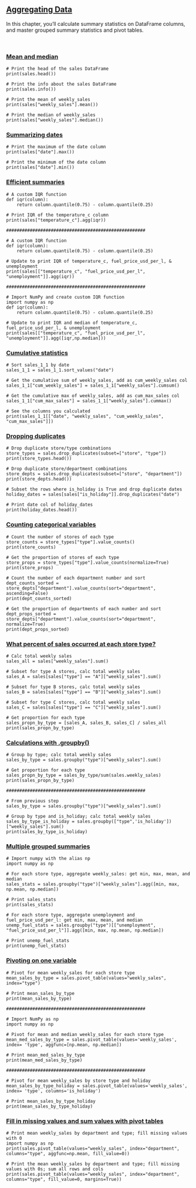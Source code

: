 ## [Aggregating Data](https://campus.datacamp.com/courses/data-manipulation-with-pandas/aggregating-dataframes)

In this chapter, you’ll calculate summary statistics on DataFrame columns, and master grouped summary statistics and pivot tables.

<br>

### [Mean and median](https://campus.datacamp.com/courses/data-manipulation-with-pandas/aggregating-dataframes?ex=2)

```
# Print the head of the sales DataFrame
print(sales.head())

# Print the info about the sales DataFrame
print(sales.info())

# Print the mean of weekly_sales
print(sales["weekly_sales"].mean())

# Print the median of weekly_sales
print(sales["weekly_sales"].median())
```

### [Summarizing dates](https://campus.datacamp.com/courses/data-manipulation-with-pandas/aggregating-dataframes?ex=3)

```
# Print the maximum of the date column
print(sales["date"].max())

# Print the minimum of the date column
print(sales["date"].min())

```

### [Efficient summaries](https://campus.datacamp.com/courses/data-manipulation-with-pandas/aggregating-dataframes?ex=4)

```
# A custom IQR function
def iqr(column):
    return column.quantile(0.75) - column.quantile(0.25)
    
# Print IQR of the temperature_c column
print(sales["temperature_c"].agg(iqr))

#####################################################

# A custom IQR function
def iqr(column):
    return column.quantile(0.75) - column.quantile(0.25)

# Update to print IQR of temperature_c, fuel_price_usd_per_l, & unemployment
print(sales[["temperature_c", "fuel_price_usd_per_l", "unemployment"]].agg(iqr))

#####################################################

# Import NumPy and create custom IQR function
import numpy as np
def iqr(column):
    return column.quantile(0.75) - column.quantile(0.25)

# Update to print IQR and median of temperature_c, fuel_price_usd_per_l, & unemployment
print(sales[["temperature_c", "fuel_price_usd_per_l", "unemployment"]].agg([iqr,np.median]))
```

### [Cumulative statistics](https://campus.datacamp.com/courses/data-manipulation-with-pandas/aggregating-dataframes?ex=5)

```
# Sort sales_1_1 by date
sales_1_1 = sales_1_1.sort_values("date")

# Get the cumulative sum of weekly_sales, add as cum_weekly_sales col
sales_1_1["cum_weekly_sales"] = sales_1_1["weekly_sales"].cumsum()

# Get the cumulative max of weekly_sales, add as cum_max_sales col
sales_1_1["cum_max_sales"] = sales_1_1["weekly_sales"].cummax()

# See the columns you calculated
print(sales_1_1[["date", "weekly_sales", "cum_weekly_sales", "cum_max_sales"]])
```

### [Dropping duplicates](https://campus.datacamp.com/courses/data-manipulation-with-pandas/aggregating-dataframes?ex=7)

```
# Drop duplicate store/type combinations
store_types = sales.drop_duplicates(subset=["store", "type"])
print(store_types.head())

# Drop duplicate store/department combinations
store_depts = sales.drop_duplicates(subset=["store", "department"])
print(store_depts.head())

# Subset the rows where is_holiday is True and drop duplicate dates
holiday_dates = sales[sales["is_holiday"]].drop_duplicates("date")

# Print date col of holiday_dates
print(holiday_dates.head())
```

### [Counting categorical variables](https://campus.datacamp.com/courses/data-manipulation-with-pandas/aggregating-dataframes?ex=8)

```
# Count the number of stores of each type
store_counts = store_types["type"].value_counts()
print(store_counts)

# Get the proportion of stores of each type
store_props = store_types["type"].value_counts(normalize=True)
print(store_props)

# Count the number of each department number and sort
dept_counts_sorted = store_depts["department"].value_counts(sort="department", ascending=False)
print(dept_counts_sorted)

# Get the proportion of departments of each number and sort
dept_props_sorted = store_depts["department"].value_counts(sort="department", normalize=True)
print(dept_props_sorted)
```

### [What percent of sales occurred at each store type?](https://campus.datacamp.com/courses/data-manipulation-with-pandas/aggregating-dataframes?ex=10)

```
# Calc total weekly sales
sales_all = sales["weekly_sales"].sum()

# Subset for type A stores, calc total weekly sales
sales_A = sales[sales["type"] == "A"]["weekly_sales"].sum()

# Subset for type B stores, calc total weekly sales
sales_B = sales[sales["type"] == "B"]["weekly_sales"].sum()

# Subset for type C stores, calc total weekly sales
sales_C = sales[sales["type"] == "C"]["weekly_sales"].sum()

# Get proportion for each type
sales_propn_by_type = [sales_A, sales_B, sales_C] / sales_all
print(sales_propn_by_type)
```

### [Calculations with .groupby()](https://campus.datacamp.com/courses/data-manipulation-with-pandas/aggregating-dataframes?ex=11)

```
# Group by type; calc total weekly sales
sales_by_type = sales.groupby("type")["weekly_sales"].sum()

# Get proportion for each type
sales_propn_by_type = sales_by_type/sum(sales.weekly_sales) 
print(sales_propn_by_type)

#####################################################

# From previous step
sales_by_type = sales.groupby("type")["weekly_sales"].sum()

# Group by type and is_holiday; calc total weekly sales
sales_by_type_is_holiday = sales.groupby(["type",'is_holiday'])["weekly_sales"].sum()
print(sales_by_type_is_holiday)
```

### [Multiple grouped summaries](https://campus.datacamp.com/courses/data-manipulation-with-pandas/aggregating-dataframes?ex=12)

```
# Import numpy with the alias np
import numpy as np

# For each store type, aggregate weekly_sales: get min, max, mean, and median
sales_stats = sales.groupby("type")["weekly_sales"].agg([min, max, np.mean, np.median])

# Print sales_stats
print(sales_stats)

# For each store type, aggregate unemployment and fuel_price_usd_per_l: get min, max, mean, and median
unemp_fuel_stats = sales.groupby("type")[["unemployment", "fuel_price_usd_per_l"]].agg([min, max, np.mean, np.median])

# Print unemp_fuel_stats
print(unemp_fuel_stats)
```

### [Pivoting on one variable](https://campus.datacamp.com/courses/data-manipulation-with-pandas/aggregating-dataframes?ex=14)

```
# Pivot for mean weekly_sales for each store type
mean_sales_by_type = sales.pivot_table(values="weekly_sales", index="type")

# Print mean_sales_by_type
print(mean_sales_by_type)

#####################################################

# Import NumPy as np
import numpy as np

# Pivot for mean and median weekly_sales for each store type
mean_med_sales_by_type = sales.pivot_table(values='weekly_sales', index= 'type', aggfunc=[np.mean, np.median])

# Print mean_med_sales_by_type
print(mean_med_sales_by_type)

#####################################################

# Pivot for mean weekly_sales by store type and holiday 
mean_sales_by_type_holiday = sales.pivot_table(values='weekly_sales', index= 'type', columns='is_holiday')

# Print mean_sales_by_type_holiday
print(mean_sales_by_type_holiday)

```

### [Fill in missing values and sum values with pivot tables](https://campus.datacamp.com/courses/data-manipulation-with-pandas/aggregating-dataframes?ex=15)

```
# Print mean weekly_sales by department and type; fill missing values with 0
import numpy as np
print(sales.pivot_table(values="weekly_sales", index="department", columns="type", aggfunc=np.mean, fill_value=0))

# Print the mean weekly_sales by department and type; fill missing values with 0s; sum all rows and cols
print(sales.pivot_table(values="weekly_sales", index="department", columns="type", fill_value=0, margins=True))
```

